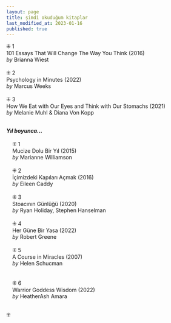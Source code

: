 ```yaml
---
layout: page  
title: şimdi okuduğum kitaplar  
last_modified_at: 2023-01-16
published: true  
---
```


⁜ 1  
101 Essays That Will Change The Way You Think (2016)  
<i>by</i> Brianna Wiest  
<br />
⁜ 2  
Psychology in Minutes  (2022)  
<i>by</i> Marcus Weeks  
<br />
⁜ 3  
How We Eat with Our Eyes and Think with Our Stomachs (2021)  
<i>by</i> Melanie Muhl & Diana Von Kopp  
<br />

<i><b>Yıl boyunca...</b></i>  
<br />
&nbsp; &nbsp; ⁜ 1  
&nbsp; &nbsp; Mucize Dolu Bir Yıl (2015)  
&nbsp; &nbsp; <i>by</i> Marianne Williamson  
<br />
&nbsp; &nbsp; ⁜ 2    
&nbsp; &nbsp; İçimizdeki Kapıları Açmak (2016)  
&nbsp; &nbsp; <i>by</i> Eileen Caddy  
<br />
&nbsp; &nbsp; ⁜ 3  
&nbsp; &nbsp; Stoacının Günlüğü (2020)  
&nbsp; &nbsp; <i>by</i> Ryan Holiday, Stephen Hanselman  
<br />
&nbsp; &nbsp; ⁜ 4  
&nbsp; &nbsp; Her Güne Bir Yasa (2022)  
&nbsp; &nbsp; <i>by</i> Robert Greene    
<br />
&nbsp; &nbsp; ⁜ 5  
&nbsp; &nbsp; A Course in Miracles (2007)  
&nbsp; &nbsp; <i>by</i> Helen Schucman    
<br />  
&nbsp; &nbsp; ⁜ 6  
&nbsp; &nbsp; Warrior Goddess Wisdom (2022)  
&nbsp; &nbsp; <i>by</i> HeatherAsh Amara  
<br />

⁜  
 
